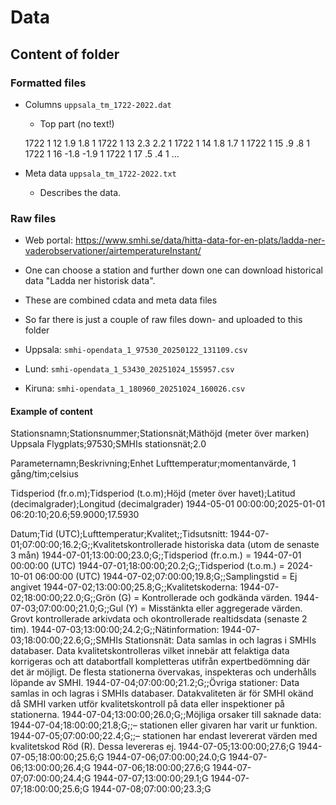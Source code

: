 # Data

## Content of folder

### Formatted files

- Columns ``uppsala_tm_1722-2022.dat``
    - Top part (no text!)

    1722  1 12   1.9   1.8 1
    1722  1 13   2.3   2.2 1
    1722  1 14   1.8   1.7 1
    1722  1 15    .9    .8 1
    1722  1 16  -1.8  -1.9 1
    1722  1 17    .5    .4 1
    ...

- Meta data ``uppsala_tm_1722-2022.txt``
    - Describes the data.

### Raw files

- Web portal: <https://www.smhi.se/data/hitta-data-for-en-plats/ladda-ner-vaderobservationer/airtemperatureInstant/>
- One can choose a station and further down one can download historical data "Ladda ner historisk data".
- These are combined cdata and meta data files
- So far there is just a couple of raw files down- and uploaded to this folder

- Uppsala: ``smhi-opendata_1_97530_20250122_131109.csv``
- Lund: ``smhi-opendata_1_53430_20251024_155957.csv``
- Kiruna: ``smhi-opendata_1_180960_20251024_160026.csv``

#### Example of content

   Stationsnamn;Stationsnummer;Stationsnät;Mäthöjd (meter över marken)
   Uppsala Flygplats;97530;SMHIs stationsnät;2.0

   Parameternamn;Beskrivning;Enhet
   Lufttemperatur;momentanvärde, 1 gång/tim;celsius

   Tidsperiod (fr.o.m);Tidsperiod (t.o.m);Höjd (meter över havet);Latitud (decimalgrader);Longitud (decimalgrader)
   1944-05-01 00:00:00;2025-01-01 06:20:10;20.6;59.9000;17.5930

   Datum;Tid (UTC);Lufttemperatur;Kvalitet;;Tidsutsnitt:
   1944-07-01;07:00:00;16.2;G;;Kvalitetskontrollerade historiska data (utom de senaste 3 mån)
   1944-07-01;13:00:00;23.0;G;;Tidsperiod (fr.o.m.) = 1944-07-01 00:00:00 (UTC)
   1944-07-01;18:00:00;20.2;G;;Tidsperiod (t.o.m.) = 2024-10-01 06:00:00 (UTC)
   1944-07-02;07:00:00;19.8;G;;Samplingstid = Ej angivet
   1944-07-02;13:00:00;25.8;G;;Kvalitetskoderna:
   1944-07-02;18:00:00;22.0;G;;Grön (G) = Kontrollerade och godkända värden.
   1944-07-03;07:00:00;21.0;G;;Gul (Y) = Misstänkta eller aggregerade värden. Grovt kontrollerade arkivdata och okontrollerade realtidsdata (senaste 2 tim).
   1944-07-03;13:00:00;24.2;G;;Nätinformation:
   1944-07-03;18:00:00;22.6;G;;SMHIs Stationsnät: Data samlas in och lagras i SMHIs databaser. Data kvalitetskontrolleras vilket innebär att felaktiga data korrigeras och att databortfall kompletteras utifrån expertbedömning där det är möjligt. De flesta stationerna övervakas, inspekteras och underhålls löpande av SMHI.
   1944-07-04;07:00:00;21.2;G;;Övriga stationer: Data samlas in och lagras i SMHIs databaser. Datakvaliteten är för SMHI okänd då SMHI varken utför kvalitetskontroll på data eller inspektioner på stationerna.
   1944-07-04;13:00:00;26.0;G;;Möjliga orsaker till saknade data:
   1944-07-04;18:00:00;21.8;G;;– stationen eller givaren har varit ur funktion.
   1944-07-05;07:00:00;22.4;G;;– stationen har endast levererat värden med kvalitetskod Röd (R). Dessa levereras ej.
   1944-07-05;13:00:00;27.6;G
   1944-07-05;18:00:00;25.6;G
   1944-07-06;07:00:00;24.0;G
   1944-07-06;13:00:00;26.4;G
   1944-07-06;18:00:00;27.6;G
   1944-07-07;07:00:00;24.4;G
   1944-07-07;13:00:00;29.1;G
   1944-07-07;18:00:00;25.6;G
   1944-07-08;07:00:00;23.3;G
